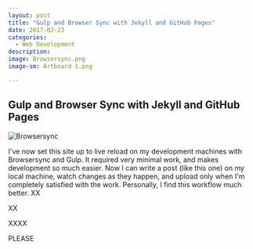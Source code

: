 ```yaml
---
layout: post
title: "Gulp and Browser Sync with Jekyll and GitHub Pages"
date: 2017-02-23
categories:
  - Web Development
description: 
image: Browsersync.png
image-sm: Artboard 1.png

---
```


## Gulp and Browser Sync with Jekyll and GitHub Pages


![Browsersync](Browsersync.png)

I've now set this site up to live reload on my development machines with Browsersync and Gulp. It required very minimal work, and makes development so much easier.
Now I can write a post (like this one) on my local machine, watch changes as they happen, and upload only when I'm completely satisfied with the work.
Personally, I find this workflow much better.
XX

XX

XXXX

PLEASE
<!--XX-->